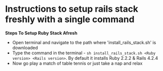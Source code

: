 Instructions to setup rails stack freshly with a single command
==============================================================


**Steps To Setup Ruby Stack Afresh**

- Open terminal and navigate to the path where 'install_rails_stack.sh' is downloaded
- Type the command in the terminal - `sh install_rails_stack.sh <Ruby version> <Rails version>`. By default it installs Ruby 2.2.2 & Rails 4.2.4
- Now go play a match of table tennis or just take a nap and relax


